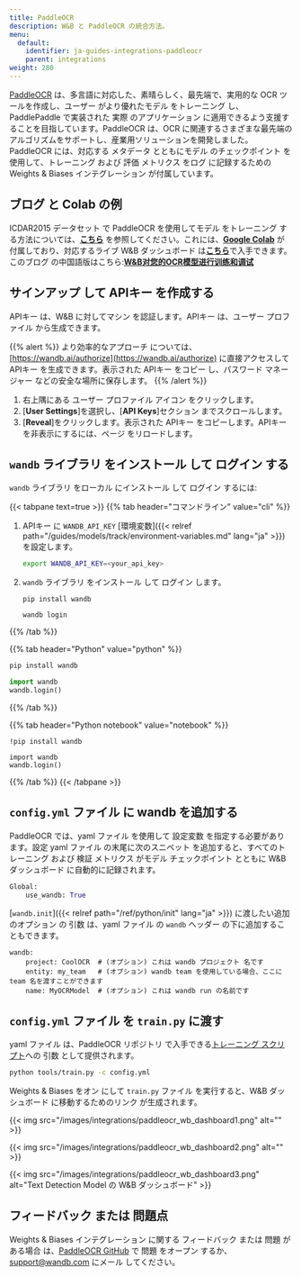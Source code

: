 ```yaml
---
title: PaddleOCR
description: W&B と PaddleOCR の統合方法。
menu:
  default:
    identifier: ja-guides-integrations-paddleocr
    parent: integrations
weight: 280
---
```


[PaddleOCR](https://github.com/PaddlePaddle/PaddleOCR) は、多言語に対応した、素晴らしく、最先端で、実用的な OCR ツールを作成し、ユーザー がより優れたモデル をトレーニング し、PaddlePaddle で実装された 実際 のアプリケーション に適用できるよう支援することを目指しています。PaddleOCR は、OCR に関連するさまざまな最先端のアルゴリズムをサポートし、産業用ソリューションを開発しました。PaddleOCR には、対応する メタデータ とともにモデル のチェックポイント を使用して、トレーニング および 評価 メトリクス をログ に記録するための Weights & Biases インテグレーション が付属しています。

## ブログ と Colab の例

ICDAR2015 データセット で PaddleOCR を使用してモデル をトレーニング する方法については、[**こちら**](https://wandb.ai/manan-goel/text_detection/reports/Train-and-Debug-Your-OCR-Models-with-PaddleOCR-and-W-B--VmlldzoyMDUwMDIw) を参照してください。これには、[**Google Colab**](https://colab.research.google.com/drive/1id2VTIQ5-M1TElAkzjzobUCdGeJeW-nV?usp=sharing) が付属しており、対応するライブ W&B ダッシュボード は[**こちら**](https://wandb.ai/manan-goel/text_detection)で入手できます。このブログ の中国語版はこちら:[**W&B对您的OCR模型进行训练和调试**](https://wandb.ai/wandb_fc/chinese/reports/W-B-OCR---VmlldzoyMDk1NzE4)

## サインアップ して APIキー を作成する

APIキー は、W&B に対してマシン を認証します。APIキー は、ユーザー プロファイル から生成できます。

{{% alert %}}
より効率的なアプローチ については、[https://wandb.ai/authorize](https://wandb.ai/authorize) に直接アクセスして APIキー を生成できます。表示された APIキー をコピー し、パスワード マネージャー などの安全な場所に保存します。
{{% /alert %}}

1. 右上隅にある ユーザー プロファイル アイコン をクリックします。
2. [**User Settings**]を選択し、[**API Keys**]セクション までスクロールします。
3. [**Reveal**]をクリックします。表示された APIキー をコピーします。APIキー を非表示にするには、ページ をリロードします。

## `wandb` ライブラリ をインストール して ログイン する

`wandb` ライブラリ をローカル にインストール して ログイン するには:

{{< tabpane text=true >}}
{{% tab header="コマンドライン" value="cli" %}}

1. APIキー に `WANDB_API_KEY` [環境変数]({{< relref path="/guides/models/track/environment-variables.md" lang="ja" >}})を設定します。

    ```bash
    export WANDB_API_KEY=<your_api_key>
    ```

2. `wandb` ライブラリ をインストール して ログイン します。

    ```shell
    pip install wandb

    wandb login
    ```

{{% /tab %}}

{{% tab header="Python" value="python" %}}

```bash
pip install wandb
```
```python
import wandb
wandb.login()
```

{{% /tab %}}

{{% tab header="Python notebook" value="notebook" %}}

```notebook
!pip install wandb

import wandb
wandb.login()
```

{{% /tab %}}
{{< /tabpane >}}

## `config.yml` ファイル に wandb を追加する

PaddleOCR では、yaml ファイル を使用して 設定変数 を指定する必要があります。設定 yaml ファイル の末尾に次のスニペット を追加すると、すべてのトレーニング および 検証 メトリクス がモデル チェックポイント とともに W&B ダッシュボード に自動的に記録されます。

```python
Global:
    use_wandb: True
```

[`wandb.init`]({{< relref path="/ref/python/init" lang="ja" >}}) に渡したい追加 のオプション の 引数 は、yaml ファイル の `wandb` ヘッダー の下に追加することもできます。

```
wandb:  
    project: CoolOCR  # (オプション) これは wandb プロジェクト 名です
    entity: my_team   # (オプション) wandb team を使用している場合、ここに team 名を渡すことができます
    name: MyOCRModel  # (オプション) これは wandb run の名前です
```

## `config.yml` ファイル を `train.py` に渡す

yaml ファイル は、PaddleOCR リポジトリ で入手できる[トレーニング スクリプト](https://github.com/PaddlePaddle/PaddleOCR/blob/release/2.5/tools/train.py)への 引数 として提供されます。

```bash
python tools/train.py -c config.yml
```

Weights & Biases をオン にして `train.py` ファイル を実行すると、W&B ダッシュボード に移動するためのリンク が生成されます。

{{< img src="/images/integrations/paddleocr_wb_dashboard1.png" alt="" >}}

{{< img src="/images/integrations/paddleocr_wb_dashboard2.png" alt="" >}}

{{< img src="/images/integrations/paddleocr_wb_dashboard3.png" alt="Text Detection Model の W&B ダッシュボード" >}}

## フィードバック または 問題点

Weights & Biases インテグレーション に関する フィードバック または 問題 がある場合 は、[PaddleOCR GitHub](https://github.com/PaddlePaddle/PaddleOCR) で 問題 をオープン するか、<a href="mailto:support@wandb.com">support@wandb.com</a> にメール してください。
